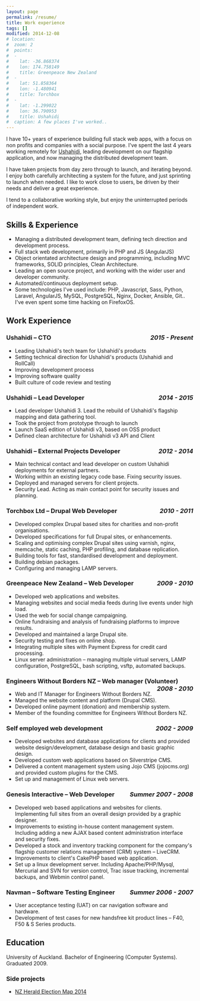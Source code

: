 ```yaml
---
layout: page
permalink: /resume/
title: Work experience
tags: []
modified: 2014-12-08
# location:
#  zoom: 2
#  points:
#  -
#    lat: -36.868374
#    lon: 174.758149
#    title: Greenpeace New Zealand
#  -
#    lat: 51.858364
#    lon: -1.480941
#    title: Torchbox
#  -
#    lat: -1.299022
#    lon: 36.790953
#    title: Ushahidi
#  caption: A few places I've worked..
---
```


I have 10+ years of experience building full stack web apps, with a focus on non profits and companies with a social purpose. I've spent the last 4 years working remotely for [Ushahidi](https://www.ushahidi.com), leading development on our flagship application, and now managing the distributed development team.

I have taken projects from day zero through to launch, and iterating beyond. I enjoy both carefully architecting a system for the future, and just sprinting to launch when needed. I like to work close to users, be driven by their needs and deliver a great experience.

I tend to a collaborative working style, but enjoy the uninterrupted periods of independent work.

## Skills & Experience
* Managing a distributed development team, defining tech direction and development process.
* Full stack web development, primarily in PHP and JS (AngularJS)
* Object orientated architecture design and programming, including MVC frameworks, SOLID principles, Clean Architecture.
* Leading an open source project, and working with the wider user and developer community.
* Automated/continuous deployment setup.
* Some technologies I've used include: PHP, Javascript, Sass, Python, Laravel, AngularJS, MySQL, PostgreSQL, Nginx, Docker, Ansible, Git.. I've even spent some time hacking on FirefoxOS.

## Work Experience

<style>h3 em { float: right; }</style>

### Ushahidi – CTO *2015 - Present*
* Leading Ushahidi's tech team for Ushahidi's products
* Setting technical direction for Ushahidi's products (Ushahidi and RollCall)
* Improving development process
* Improving software quality
* Built culture of code review and testing

### Ushahidi – Lead Developer *2014 - 2015*
* Lead developer Ushahidi 3. Lead the rebuild of Ushahidi's flagship mapping and data gathering tool.
* Took the project from prototype through to launch
* Launch SaaS edition of Ushahidi v3, based on OSS product
* Defined clean architecture for Ushahidi v3 API and Client

### Ushahidi – External Projects Developer *2012 - 2014*
* Main technical contact and lead developer on custom Ushahidi deployments for external partners.
* Working within an existing legacy code base. Fixing security issues.
* Deployed and managed servers for client projects.
* Security Lead. Acting as main contact point for security issues and planning.

### Torchbox Ltd – Drupal Web Developer *2010 - 2011*
* Developed complex Drupal based sites for charities and non-profit organisations.
* Developed specifications for full Drupal sites, or enhancements.
* Scaling and optimising complex Drupal sites using varnish, nginx, memcache, static caching, PHP profiling, and database replication.
* Building tools for fast, standardised development and deployment.
* Building debian packages.
* Configuring and managing LAMP servers.

### Greenpeace New Zealand – Web Developer *2009 - 2010*
* Developed web applications and websites.
* Managing websites and social media feeds during live events under high load.
* Used the web for social change campaigning.
* Online fundraising and analysis of fundraising platforms to improve results.
* Developed and maintained a large Drupal site.
* Security testing and fixes on online shop.
* Integrating multiple sites with Payment Express for credit card processing.
* Linux server administration – managing multiple virtual servers, LAMP configuration, PostgreSQL, bash scripting, vsftp, automated backups.

### Engineers Without Borders NZ – Web manager (Volunteer) *2008 - 2010*
* Web and IT Manager for Engineers Without Borders NZ.
* Managed the website content and platform (Drupal CMS).
* Developed online payment (donation) and membership system.
* Member of the founding committee for Engineers Without Borders NZ.

### Self employed web development *2002 - 2009*
* Developed websites and database applications for clients and provided website design/development, database design and basic graphic design.
* Developed custom web applications based on Silverstripe CMS.
* Delivered a content management system using Jojo CMS (jojocms.org) and provided custom plugins for the CMS.
* Set up and management of Linux web servers.

### Genesis Interactive – Web Developer  *Summer 2007 - 2008*
* Developed web based applications and websites for clients. Implementing full sites from an overall design provided by a graphic designer.
* Improvements to existing in-house content management system.  Including adding a new AJAX based content administration interface and security fixes.
* Developed a stock and inventory tracking component for the company's flagship customer relations management (CRM) system – LiveCRM.
* Improvements to client's CakePHP based web application.
* Set up a linux development server. Including Apache/PHP/Mysql, Mercurial and SVN for version control, Trac issue tracking, incremental backups, and Webmin control panel.

### Navman – Software Testing Engineer *Summer 2006 - 2007*
* User acceptance testing (UAT) on car navigation software and hardware.
* Development of test cases for new handsfree kit product lines – F40, F50 & S Series products.

## Education

University of Auckland. Bachelor of Engineering (Computer Systems). Graduated 2009.

### Side projects

* [NZ Herald Election Map 2014](http://data.nzherald.co.nz)

